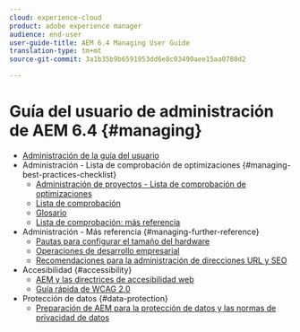 ```yaml
---
cloud: experience-cloud
product: adobe experience manager
audience: end-user
user-guide-title: AEM 6.4 Managing User Guide
translation-type: tm+mt
source-git-commit: 3a1b35b9b6591953dd6e8c03490aee15aa0780d2

---
```



# Guía del usuario de administración de AEM 6.4 {#managing}

+ [Administración de la guía del usuario](home.md)
+ Administración - Lista de comprobación de optimizaciones {#managing-best-practices-checklist}
   + [Administración de proyectos - Lista de comprobación de optimizaciones](best-practices.md)
   + [Lista de comprobación](best-practices-checklist.md)
   + [Glosario](best-practices-glossary.md)
   + [Lista de comprobación: más referencia](best-practices-further-reference.md)
+ Administración - Más referencia {#managing-further-reference}
   + [Pautas para configurar el tamaño del hardware](hardware-sizing-guidelines.md) 
   + [Operaciones de desarrollo empresarial](enterprise-devops.md)
   + [Recomendaciones para la administración de direcciones URL y SEO](seo-and-url-management.md) 
+ Accesibilidad {#accessibility}
   + [AEM y las directrices de accesibilidad web](web-accessibility.md) 
   + [Guía rápida de WCAG 2.0](qg-wcag.md)
+ Protección de datos {#data-protection}
   + [Preparación de AEM para la protección de datos y las normas de privacidad de datos](data-protection-and-privacy.md)
